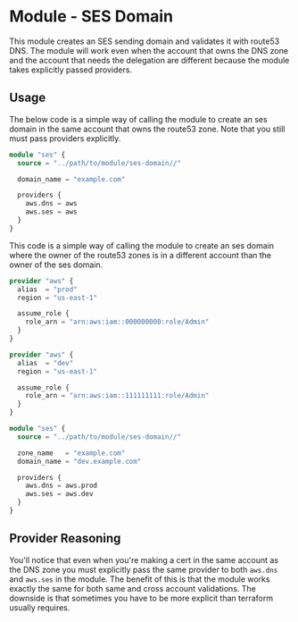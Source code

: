 # Module - SES Domain

This module creates an SES sending domain and validates it with route53 DNS. The module will work even when the account that owns the DNS zone and the account that needs the delegation are different because the module takes explicitly passed providers.

## Usage

The below code is a simple way of calling the module to create an ses domain in the same account that owns the route53 zone. Note that you still must pass providers explicitly.

```terraform
module "ses" {
  source = "../path/to/module/ses-domain//"

  domain_name = "example.com"

  providers {
    aws.dns = aws
    aws.ses = aws
  }
}
```

This code is a simple way of calling the module to create an ses domain where the owner of the route53 zones is in a different account than the owner of the ses domain.

```terraform
provider "aws" {
  alias  = "prod"
  region = "us-east-1"

  assume_role {
    role_arn = "arn:aws:iam::000000000:role/Admin"
  }
}

provider "aws" {
  alias  = "dev"
  region = "us-east-1"

  assume_role {
    role_arn = "arn:aws:iam::111111111:role/Admin"
  }
}

module "ses" {
  source = "../path/to/module/ses-domain//"

  zone_name   = "example.com"
  domain_name = "dev.example.com"

  providers {
    aws.dns = aws.prod
    aws.ses = aws.dev
  }
}
```

## Provider Reasoning

You'll notice that even when you're making a cert in the same account as the DNS zone you must explicitly pass the same provider to both `aws.dns` and `aws.ses` in the module. The benefit of this is that the module works exactly the same for both same and cross account validations. The downside is that sometimes you have to be more explicit than terraform usually requires.
